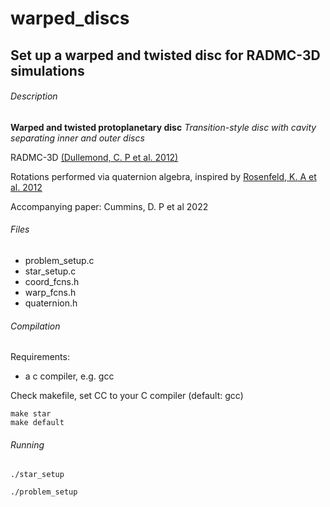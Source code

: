 # warped_discs
## Set up a warped and twisted disc for RADMC-3D simulations
###### Description
**Warped and twisted protoplanetary disc**
*Transition-style disc with cavity separating inner and outer discs*


RADMC-3D [(Dullemond, C. P et al. 2012)](https://ui.adsabs.harvard.edu/abs/2012ascl.soft02015D/abstract)

Rotations performed via quaternion algebra, inspired by [Rosenfeld, K. A et al. 2012](https://ui.adsabs.harvard.edu/abs/2012ApJ...757..129R/abstract)

Accompanying paper: Cummins, D. P et al 2022

###### Files
- problem_setup.c
- star_setup.c
- coord_fcns.h
- warp_fcns.h
- quaternion.h

###### Compilation
Requirements:
- a c compiler, e.g. gcc

Check makefile, set CC to your C compiler (default: gcc)
```
make star
make default
```

###### Running
`./star_setup`

`./problem_setup`